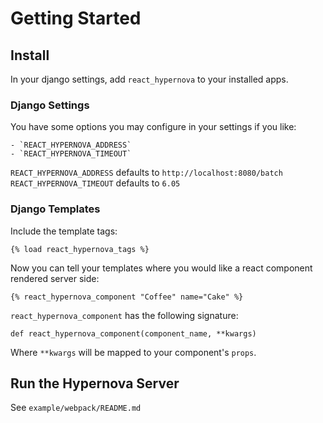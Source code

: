 # Getting Started

## Install
In your django settings, add `react_hypernova` to your installed apps.


### Django Settings

You have some options you may configure in your settings if you like:

    - `REACT_HYPERNOVA_ADDRESS`
    - `REACT_HYPERNOVA_TIMEOUT`

`REACT_HYPERNOVA_ADDRESS` defaults to `http://localhost:8080/batch`
`REACT_HYPERNOVA_TIMEOUT` defaults to `6.05`

### Django Templates
Include the template tags:

```
{% load react_hypernova_tags %}
```

Now you can tell your templates where you would like a react component
rendered server side:

```
{% react_hypernova_component "Coffee" name="Cake" %}
```
`react_hypernova_component` has the following signature:

```
def react_hypernova_component(component_name, **kwargs)
```

Where `**kwargs` will be mapped to your component's `props`.

## Run the Hypernova Server

See `example/webpack/README.md`
